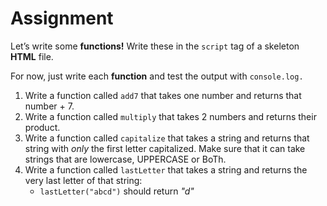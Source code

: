 # Assignment 

Let’s write some <strong>functions!</strong> Write these in the <code>script</code> tag of a skeleton <strong>HTML</strong> file.

For now, just write each <strong>function</strong> and test the output with <code>console.log.</code>
<ol>
<li>Write a function called <code>add7</code> that takes one number and returns that number + 7.</li>
<li>Write a function called <code>multiply</code> that takes 2 numbers and returns their product.</li>
<li>Write a function called <code>capitalize</code> that takes a string and returns that string with <em>only</em> the first letter capitalized. Make sure that it can take strings that are lowercase, UPPERCASE or BoTh.</li>
<li>Write a function called <code>lastLetter</code> that takes a string and returns the very last letter of that string:
<ul>
<li><code>lastLetter("abcd")</code> should return <em>"d"</em></li>
</ul>
<ol>